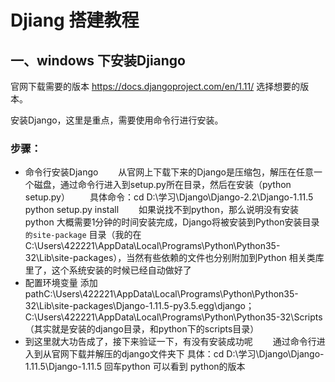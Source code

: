 # Djiang 搭建教程
## 一、windows 下安装Djiango
官网下载需要的版本 https://docs.djangoproject.com/en/1.11/
选择想要的版本。

安装Django，这里是重点，需要使用命令行进行安装。
### 步骤：
- 命令行安装Django 
　　从官网上下载下来的Django是压缩包，解压在任意一个磁盘，通过命令行进入到setup.py所在目录，然后在安装（python setup.py）
　　具体命令：cd D:\学习\Django\Django-2.2\Django-1.11.5  python setup.py install
　　如果说找不到python，那么说明没有安装python
   大概需要1分钟的时间安装完成，Django将被安装到Python安装目录`` 的site-package`` 目录（我的在C:\Users\422221\AppData\Local\Programs\Python\Python35-32\Lib\site-packages），当然有些依赖的文件也分别附加到Python 相关类库里了，这个系统安装的时候已经自动做好了
- 配置环境变量
添加pathC:\Users\422221\AppData\Local\Programs\Python\Python35-32\Lib\site-packages\Django-1.11.5-py3.5.egg\django；C:\Users\422221\AppData\Local\Programs\Python\Python35-32\Scripts（其实就是安装的django目录，和python下的scripts目录）
- 到这里就大功告成了，接下来验证一下，有没有安装成功呢
　　通过命令行进入到从官网下载并解压的django文件夹下
   具体：cd D:\学习\Django\Django-1.11.5\Django-1.11.5 
   回车python 可以看到 python的版本
